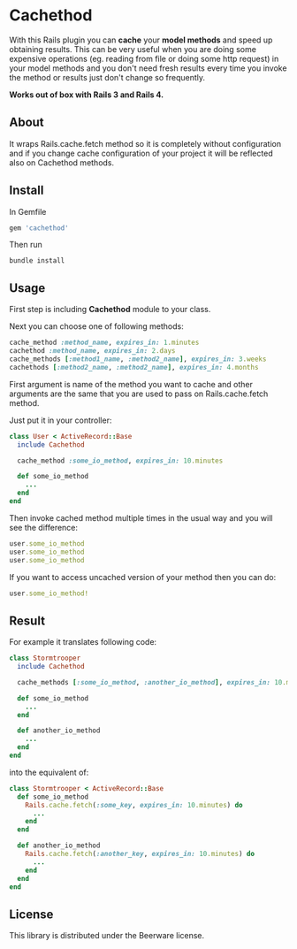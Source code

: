 # Cachethod

With this Rails plugin you can **cache** your **model methods** and speed up
obtaining results. This can be very useful when you are doing some
expensive operations (eg. reading from file or doing some http request)
in your model methods and you don't need fresh results every time you
invoke the method or results just don't change so frequently.

**Works out of box with Rails 3 and Rails 4.**

## About

It wraps Rails.cache.fetch method so it is completely without
configuration and if you change cache configuration of your project it
will be reflected also on Cachethod methods.

## Install

In Gemfile

```ruby
gem 'cachethod'
```

Then run

```
bundle install
```

## Usage

First step is including **Cachethod** module to your class.

Next you can choose one of following methods:

```ruby
cache_method :method_name, expires_in: 1.minutes
cachethod :method_name, expires_in: 2.days
cache_methods [:method1_name, :method2_name], expires_in: 3.weeks
cachethods [:method2_name, :method2_name], expires_in: 4.months
```

First argument is name of the method you want to cache and other
arguments are the same that you are used to pass on Rails.cache.fetch
method.

Just put it in your controller:

```ruby
class User < ActiveRecord::Base
  include Cachethod

  cache_method :some_io_method, expires_in: 10.minutes

  def some_io_method
    ...
  end
end
```

Then invoke cached method multiple times in the usual way and you will
see the difference:

```ruby
user.some_io_method
user.some_io_method
user.some_io_method
```

If you want to access uncached version of your method then you can do:

```ruby
user.some_io_method!
```

## Result

For example it translates following code:

```ruby
class Stormtrooper
  include Cachethod

  cache_methods [:some_io_method, :another_io_method], expires_in: 10.minutes

  def some_io_method
    ...
  end

  def another_io_method
    ...
  end
end
```

into the equivalent of:

```ruby
class Stormtrooper < ActiveRecord::Base
  def some_io_method
    Rails.cache.fetch(:some_key, expires_in: 10.minutes) do
      ...
    end
  end

  def another_io_method
    Rails.cache.fetch(:another_key, expires_in: 10.minutes) do
      ...
    end
  end
end
```

## License

This library is distributed under the Beerware license.
